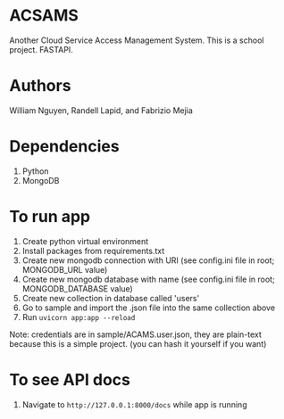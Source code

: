 # ACSAMS
Another Cloud Service Access Management System. This is a school project. FASTAPI.

# Authors
William Nguyen, Randell Lapid, and Fabrizio Mejia

# Dependencies
1. Python
2. MongoDB

# To run app
1. Create python virtual environment
2. Install packages from requirements.txt
3. Create new mongodb connection with URI (see config.ini file in root; MONGODB_URL value)
4. Create new mongodb database with name (see config.ini file in root; MONGODB_DATABASE value)
5. Create new collection in database called 'users'
6. Go to sample and import the .json file into the same collection above
7. Run `uvicorn app:app --reload`

Note: credentials are in sample/ACAMS.user.json, they are plain-text because this is a simple project. (you can hash it yourself if you want)

# To see API docs
1. Navigate to `http://127.0.0.1:8000/docs` while app is running